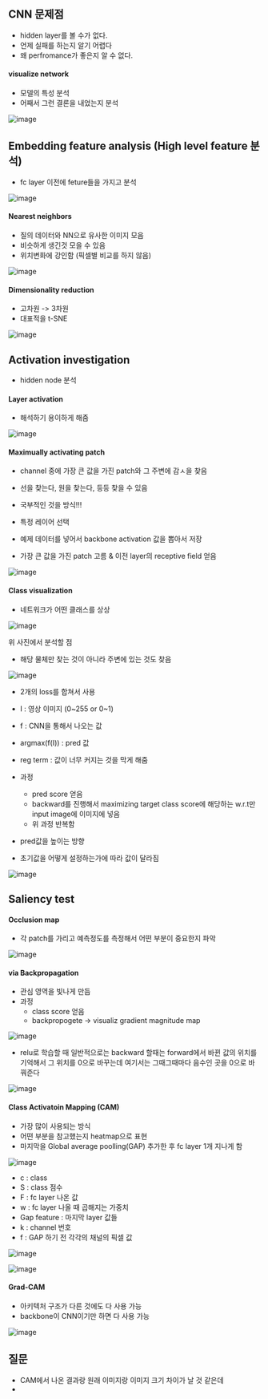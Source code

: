 ## CNN 문제점
* hidden layer를 볼 수가 없다.
* 언제 실패를 하는지 알기 어렵다
* 왜 perfromance가 좋은지 알 수 없다.

#### visualize network
* 모델의 특성 분석
* 어째서 그런 결론을 내었는지 분석

![image](https://user-images.githubusercontent.com/63588046/157356308-ec4a33f2-7e1e-4d91-ab28-f1407abae32b.png)


## Embedding feature analysis (High level feature 분석)
* fc layer 이전에 feture들을 가지고 분석

![image](https://user-images.githubusercontent.com/63588046/157357073-c98e9231-8ff2-4308-80ba-744f0fbeb40f.png)


#### Nearest neighbors
* 질의 데이터와 NN으로 유사한 이미지 모음
* 비슷하게 생긴것 모을 수 있음
* 위치변화에 강인함 (픽셀별 비교를 하지 않음)

![image](https://user-images.githubusercontent.com/63588046/157357267-7b165bbc-d715-44c8-aded-5b3e41c2ec06.png)




#### Dimensionality reduction
* 고차원 -> 3차원
* 대표적을 t-SNE 

![image](https://user-images.githubusercontent.com/63588046/157357597-592d2a60-3581-42f0-abc1-b6e1419c1939.png)



## Activation investigation
* hidden node 분석

#### Layer activation
* 해석하기 용이하게 해줌

![image](https://user-images.githubusercontent.com/63588046/157358634-59918ec2-d383-48b6-af46-b1a7dc42b6c4.png)

#### Maximually activating patch
* channel 중에 가장 큰 값을 가진 patch와 그 주변에 감ㅅ을 찾음
* 선을 찾는다, 원을 찾는다, 등등 찾을 수 있음
* 국부적인 것을 
방식!!!

* 특정 레이어 선택
* 예제 데이터를 넣어서 backbone activation 값을 뽑아서 저장
* 가장 큰 값을 가진 patch 고름 & 이전 layer의 receptive field 얻음

![image](https://user-images.githubusercontent.com/63588046/157358853-b019c5ef-6811-4c0c-92e3-f3b09d8f4161.png)


#### Class visualization
* 네트워크가 어떤 클래스를 상상


![image](https://user-images.githubusercontent.com/63588046/157380479-5ed66170-3791-4e83-9f33-816bc662fb20.png)

위 사진에서 분석할 점
  * 해당 물체만 찾는 것이 아니라 주변에 있는 것도 찾음

![image](https://user-images.githubusercontent.com/63588046/157381642-89f73fce-53e7-465a-acac-5cba361d9cb5.png)

* 2개의 loss를 합쳐서 사용
* I : 영상 이미지 (0~255 or 0~1)
* f : CNN을 통해서 나오는 값
* argmax(f(I)) : pred 값
* reg term : 값이 너무 커지는 것을 막게 해줌

* 과정
  * pred score 얻음
  * backward를 진행해서 maximizing target class score에 해당하는 w.r.t만 input image에 이미지에 넣음
  * 위 과정 반복함
* pred값을 높이는 방향
* 초기값을 어떻게 설정하는가에 따라 값이 달라짐

![image](https://user-images.githubusercontent.com/63588046/157381864-a65c76e8-8f5b-4a29-ab42-6542e3206641.png)

## Saliency test
#### Occlusion map
* 각 patch를 가리고 예측정도를 측정해서 어떤 부분이 중요한지 파악

![image](https://user-images.githubusercontent.com/63588046/157382380-08ec07e3-4e2f-40b6-a44d-b7c079524340.png)

#### via Backpropagation
* 관심 영역을 빛나게 만듬
* 과정
  * class score 얻음
  * backpropogete -> visualiz gradient magnitude map


![image](https://user-images.githubusercontent.com/63588046/157382743-fb03ba9a-b43b-419e-a633-0229eda67069.png)


* relu로 학습할 때 일반적으로는 backward 할때는 forward에서 바뀐 값의 위치를 기억해서 그 위치를 0으로 바꾸는데 여기서는 그때그때마다 음수인 곳을 0으로 바꿔준다

![image](https://user-images.githubusercontent.com/63588046/157393316-e09160d8-e698-43cc-894a-ac757dedbcc7.png)



#### Class Activatoin Mapping (CAM)
* 가장 많이 사용되는 방식
* 어떤 부분을 참고했는지 heatmap으로 표현
* 마지막을 Global average poolling(GAP) 추가한 후 fc layer 1개 지나게 함

![image](https://user-images.githubusercontent.com/63588046/157396160-2ded730c-09cb-4def-b13a-7cc6c931284c.png)

* c : class
* S : class 점수
* F : fc layer 나온 값
* w : fc layer 나올 때 곱해지는 가중치
* Gap feature : 마지막 layer 값들
* k : channel 번호
* f : GAP 하기 전 각각의 채널의 픽셀 값

![image](https://user-images.githubusercontent.com/63588046/157396194-6a09fc2c-2a6f-4081-9dcb-4051ffa57dd1.png)


![image](https://user-images.githubusercontent.com/63588046/157396257-2c8f349d-3fcc-4e6a-a73d-54c5640be20a.png)



#### Grad-CAM
* 아키텍처 구조가 다른 것에도 다 사용 가능
* backbone이 CNN이기만 하면 다 사용 가능

![image](https://user-images.githubusercontent.com/63588046/157399042-e9db99f0-c83e-44c6-a7ff-36d71ba1e915.png)



## 질문
* CAM에서 나온 결과랑 원래 이미지랑 이미지 크기 차이가 날 것 같은데
* 

